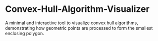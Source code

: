 # Convex-Hull-Algorithm-Visualizer
A minimal and interactive tool to visualize convex hull algorithms, demonstrating how geometric points are processed to form the smallest enclosing polygon.
